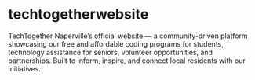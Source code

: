 # techtogetherwebsite
TechTogether Naperville’s official website — a community-driven platform showcasing our free and affordable coding programs for students, technology assistance for seniors, volunteer opportunities, and partnerships. Built to inform, inspire, and connect local residents with our initiatives.

